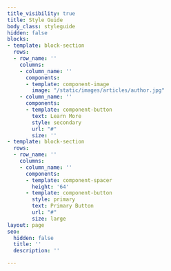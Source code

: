 ```yaml
---
title_visibility: true
title: Style Guide
body_class: styleguide
hidden: false
blocks:
- template: block-section
  rows:
  - row_name: ''
    columns:
    - column_name: ''
      components:
      - template: component-image
        image: "/static/images/articles/author.jpg"
    - column_name: ''
      components:
      - template: component-button
        text: Learn More
        style: secondary
        url: "#"
        size: ''
- template: block-section
  rows:
  - row_name: ''
    columns:
    - column_name: ''
      components:
      - template: component-spacer
        height: '64'
      - template: component-button
        style: primary
        text: Primary Button
        url: "#"
        size: large
layout: page
seo:
  hidden: false
  title: ''
  description: ''

---
```

